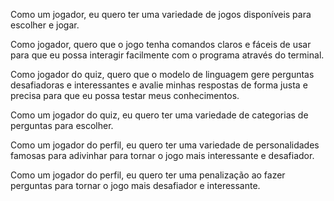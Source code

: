 Como um jogador, eu quero ter uma variedade de jogos disponíveis para escolher e jogar.

Como jogador, quero que o jogo tenha comandos claros e fáceis de usar para que eu possa interagir facilmente com o programa através do terminal.

Como jogador do quiz, quero que o modelo de linguagem gere perguntas desafiadoras e interessantes e avalie minhas respostas de forma justa e precisa para que eu possa testar meus conhecimentos.

Como um jogador do quiz, eu quero ter uma variedade de categorias de perguntas para escolher.

Como um jogador do perfil, eu quero ter uma variedade de personalidades famosas para adivinhar para tornar o jogo mais interessante e desafiador.

Como um jogador do perfil, eu quero ter uma penalização ao fazer perguntas para tornar o jogo mais desafiador e interessante.